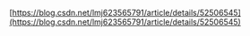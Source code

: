 [https://blog.csdn.net/lmj623565791/article/details/52506545](https://blog.csdn.net/lmj623565791/article/details/52506545)